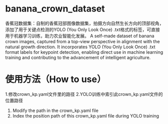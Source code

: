 # banana_crown_dataset
香蕉冠数据集：自制的香蕉冠部图像数据集，拍摄方向自然生长方向的顶部视角，添加了用于关键点检测的YOLO (You Only Look Once) .txt格式的标签，可直接用于机器学习训练，助力农业智能化发展。
A self-made dataset of banana crown images, captured from a top-view perspective in alignment with the natural growth direction. It incorporates YOLO (You Only Look Once) .txt format labels for keypoint detection, enabling direct use in machine learning training and contributing to the advancement of intelligent agriculture.


# 使用方法（How to use）

1.修改crown_kp.yaml文件里的路径
2.YOLO训练中索引此crown_kp.yaml文件的位置路径

1. Modify the path in the crown_kp.yaml file
2. Index the position path of this crown_kp.yaml file during YOLO training

